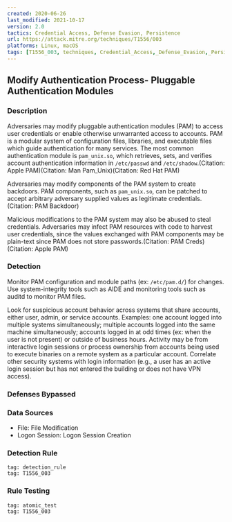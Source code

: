```yaml
---
created: 2020-06-26
last_modified: 2021-10-17
version: 2.0
tactics: Credential Access, Defense Evasion, Persistence
url: https://attack.mitre.org/techniques/T1556/003
platforms: Linux, macOS
tags: [T1556_003, techniques, Credential_Access,_Defense_Evasion,_Persistence]
---
```


## Modify Authentication Process- Pluggable Authentication Modules

### Description

Adversaries may modify pluggable authentication modules (PAM) to access user credentials or enable otherwise unwarranted access to accounts. PAM is a modular system of configuration files, libraries, and executable files which guide authentication for many services. The most common authentication module is <code>pam_unix.so</code>, which retrieves, sets, and verifies account authentication information in <code>/etc/passwd</code> and <code>/etc/shadow</code>.(Citation: Apple PAM)(Citation: Man Pam_Unix)(Citation: Red Hat PAM)

Adversaries may modify components of the PAM system to create backdoors. PAM components, such as <code>pam_unix.so</code>, can be patched to accept arbitrary adversary supplied values as legitimate credentials.(Citation: PAM Backdoor)

Malicious modifications to the PAM system may also be abused to steal credentials. Adversaries may infect PAM resources with code to harvest user credentials, since the values exchanged with PAM components may be plain-text since PAM does not store passwords.(Citation: PAM Creds)(Citation: Apple PAM)

### Detection

Monitor PAM configuration and module paths (ex: <code>/etc/pam.d/</code>) for changes. Use system-integrity tools such as AIDE and monitoring tools such as auditd to monitor PAM files.

Look for suspicious account behavior across systems that share accounts, either user, admin, or service accounts. Examples: one account logged into multiple systems simultaneously; multiple accounts logged into the same machine simultaneously; accounts logged in at odd times (ex: when the user is not present) or outside of business hours. Activity may be from interactive login sessions or process ownership from accounts being used to execute binaries on a remote system as a particular account. Correlate other security systems with login information (e.g., a user has an active login session but has not entered the building or does not have VPN access).

### Defenses Bypassed



### Data Sources

  - File: File Modification
  -  Logon Session: Logon Session Creation
### Detection Rule

```query
tag: detection_rule
tag: T1556_003
```

### Rule Testing

```query
tag: atomic_test
tag: T1556_003
```
